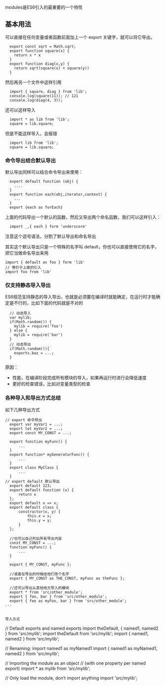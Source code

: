 modules是ES6引入的最重要的一个特性

## 基本用法

可以直接在任何变量或者函数前面加上一个 export 关键字，就可以将它导出。

```
  export const sqrt = Math.sqrt;
  export function square(x) {
    return x * x
  }
  export function diag(x,y) {
    return sqrt(square(x) + square(y))
  }
```
然后再另一个文件中这样引用 

```
  import { square, diag } from 'lib';
  console.log(square(11)); // 121
  console.log(diag(4, 3));
```

还可以这样导入

``` 
  import * as lib from 'lib';
  square = lib.square;
```
但是不能这样导入，会报错

```
  import lib from 'lib';
  square = lib.square;
```


### 命令导出结合默认导出

默认导出同样可以结合命令导出来使用：
```
  export default function (obj) {
    ....
  }
  export function each(obj,iterator,context) {
    ...
  }
  export {each as forEach}
```
上面的代码导出一个默认的函数，然后又导出两个命名函数，我们可以这样引入：
```
  import _,{ each } form 'underscore'
```
注意这个逗号语法，分割了默认导出和命名导出


其实这个默认导出只是一个特殊的名字叫 default，你也可以直接使用它的名字，把它当做命名导出来用

```
import { default as foo } form 'lib'
// 等价于上面的引入
import foo from 'lib'
```

### 仅支持静态导入导出

ES6规范支持静态的导入导出，也就是必须要在编译时就能确定，在运行时才能确定是不行的，比如下面的代码就是不对的

```
  // 动态导入
  var mylib;
  if(Math.random()) {
    mylib = require('foo')
  } else {
    mylib = require('bar')
  }
  // 动态导出 
  if(Math.random()){
    exports.baz = ...;
  }
```
原因：
 * 性能，在编译阶段完成所有模块的导入，如果再运行时进行会降低速度
 * 更好的检查错误，比如对变量类型的检查

### 各种导入和导出方式总结

如下几种导出方式

```
// export 命令导出
  export var myVar1 = ...;
  export let myVar2 = ...;
  export const MY_CONST = ...;

  export function myFunc() {
      ...
  }
  export function* myGeneratorFunc() {
      ...
  }
  export class MyClass {
      ...
  }
// export default 默认导出
  export default 123;
  export default function (x) {
      return x
  };
  export default x => x;
  export default class {
      constructor(x, y) {
          this.x = x;
          this.y = y;
      }
  };

  //也可以自己列出所有导出内容
  const MY_CONST = ...;
  function myFunc() {
      ...
  }

  export { MY_CONST, myFunc };

  //或者在导出的时候给他们改个名字
  export { MY_CONST as THE_CONST, myFunc as theFunc };

  //还可以导出从其他地方导入的模块
  export * from 'src/other_module';
  export { foo, bar } from 'src/other_module';
  export { foo as myFoo, bar } from 'src/other_module';
···


导入方式

```
  // Default exports and named exports
  import theDefault, { named1, named2 } from 'src/mylib';
  import theDefault from 'src/mylib';
  import { named1, named2 } from 'src/mylib';

  // Renaming: import named1 as myNamed1
  import { named1 as myNamed1, named2 } from 'src/mylib';

  // Importing the module as an object
  // (with one property per named export)
  import * as mylib from 'src/mylib';

  // Only load the module, don’t import anything
  import 'src/mylib';
```

